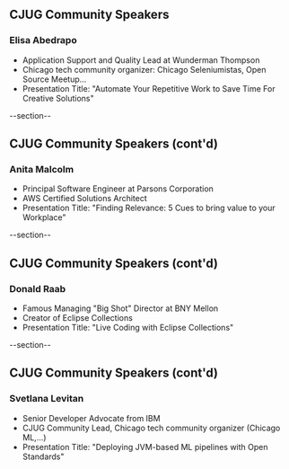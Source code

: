 ## CJUG Community Speakers

### Elisa Abedrapo
* Application Support and Quality Lead at Wunderman Thompson
* Chicago tech community organizer: Chicago Seleniumistas, Open Source Meetup...
* Presentation Title: "Automate Your Repetitive Work to Save Time For Creative Solutions"

--section--

## CJUG Community Speakers (cont'd)

### Anita Malcolm 
* Principal Software Engineer at Parsons Corporation
* AWS Certified Solutions Architect
* Presentation Title: "Finding Relevance: 5 Cues to bring value to your Workplace"

--section--

## CJUG Community Speakers (cont'd)

### Donald Raab
* Famous Managing "Big Shot" Director at BNY Mellon
* Creator of Eclipse Collections
* Presentation Title: "Live Coding with Eclipse Collections"

--section--

## CJUG Community Speakers (cont'd)

### Svetlana Levitan
* Senior Developer Advocate from IBM
* CJUG Community Lead, Chicago tech community organizer (Chicago ML,...)
* Presentation Title: "Deploying JVM-based ML pipelines with Open Standards"